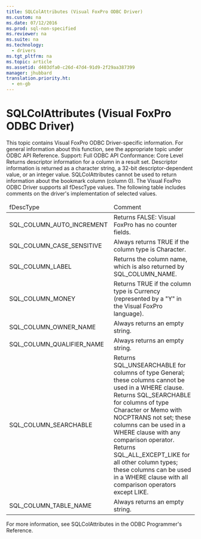 ```yaml
---
title: SQLColAttributes (Visual FoxPro ODBC Driver)
ms.custom: na
ms.date: 07/12/2016
ms.prod: sql-non-specified
ms.reviewer: na
ms.suite: na
ms.technology: 
  - drivers
ms.tgt_pltfrm: na
ms.topic: article
ms.assetid: d403dfa0-c26d-47d4-91d9-2f29aa387399
manager: jhubbard
translation.priority.ht: 
  - en-gb
---
```

# SQLColAttributes (Visual FoxPro ODBC Driver)
<?xml version="1.0" encoding="utf-8"?>
<developerReferenceWithoutSyntaxDocument xmlns="http://ddue.schemas.microsoft.com/authoring/2003/5" xmlns:xlink="http://www.w3.org/1999/xlink" xmlns:xsi="http://www.w3.org/2001/XMLSchema-instance" xsi:schemaLocation="http://ddue.schemas.microsoft.com/authoring/2003/5 http://dduestorage.blob.core.windows.net/ddueschema/developer.xsd">
  <introduction>
    <alert class="note">
      <para>This topic contains Visual FoxPro ODBC Driver-specific information. For general information about this function, see the appropriate topic under <legacyLink xlink:href="b7a49774-f458-44ce-9a04-a0457501405b">ODBC API Reference</legacyLink>.</para>
    </alert>
    <para>Support: Full </para>
    <para>ODBC API Conformance: Core Level</para>
    <para>Returns descriptor information for a column in a result set. Descriptor information is returned as a character string, a 32-bit descriptor-dependent value, or an integer value.</para>
    <alert class="note">
      <para>           <legacyBold>SQLColAttributes</legacyBold> cannot be used to return information about the bookmark column (column 0).</para>
    </alert>
    <para>The Visual FoxPro ODBC Driver supports all <legacyItalic>fDescType</legacyItalic> values. The following table includes comments on the driver's implementation of selected values.</para>
    <table xmlns:caps="http://schemas.microsoft.com/build/caps/2013/11">
      <thead>
        <tr>
          <TD>
            <para>                 <legacyItalic>fDescType</legacyItalic>               </para>
          </TD>
          <TD>
            <para>Comment</para>
          </TD>
        </tr>
      </thead>
      <tbody>
        <tr>
          <TD>
            <para>SQL_COLUMN_AUTO_INCREMENT</para>
          </TD>
          <TD>
            <para>Returns FALSE: Visual FoxPro has no counter fields.</para>
          </TD>
        </tr>
        <tr>
          <TD>
            <para>SQL_COLUMN_CASE_SENSITIVE</para>
          </TD>
          <TD>
            <para>Always returns TRUE if the column type is Character.</para>
          </TD>
        </tr>
        <tr>
          <TD>
            <para>SQL_COLUMN_LABEL</para>
          </TD>
          <TD>
            <para>Returns the column name, which is also returned by SQL_COLUMN_NAME.</para>
          </TD>
        </tr>
        <tr>
          <TD>
            <para>SQL_COLUMN_MONEY</para>
          </TD>
          <TD>
            <para>Returns TRUE if the column type is Currency (represented by a "Y" in the Visual FoxPro language).</para>
          </TD>
        </tr>
        <tr>
          <TD>
            <para>SQL_COLUMN_OWNER_NAME</para>
          </TD>
          <TD>
            <para>Always returns an empty string.</para>
          </TD>
        </tr>
        <tr>
          <TD>
            <para>SQL_COLUMN_QUALIFIER_NAME</para>
          </TD>
          <TD>
            <para>Always returns an empty string.</para>
          </TD>
        </tr>
        <tr>
          <TD>
            <para>SQL_COLUMN_SEARCHABLE</para>
          </TD>
          <TD>
            <para>Returns SQL_UNSEARCHABLE for columns of type General; these columns cannot be used in a WHERE clause.</para>
            <para>Returns SQL_SEARCHABLE for columns of type Character or Memo with NOCPTRANS not set; these columns can be used in a WHERE clause with any comparison operator.</para>
            <para>Returns SQL_ALL_EXCEPT_LIKE for all other column types; these columns can be used in a WHERE clause with all comparison operators except LIKE.</para>
          </TD>
        </tr>
        <tr>
          <TD>
            <para>SQL_COLUMN_TABLE_NAME</para>
          </TD>
          <TD>
            <para>Always returns an empty string.</para>
          </TD>
        </tr>
      </tbody>
    </table>
    <para>For more information, see <legacyLink xlink:href="3ece37af-db56-47fc-bc9d-6a7d0d8a00ec">SQLColAttributes</legacyLink> in the <legacyItalic>ODBC Programmer's Reference</legacyItalic>.</para>
  </introduction>
  <relatedTopics />
</developerReferenceWithoutSyntaxDocument>